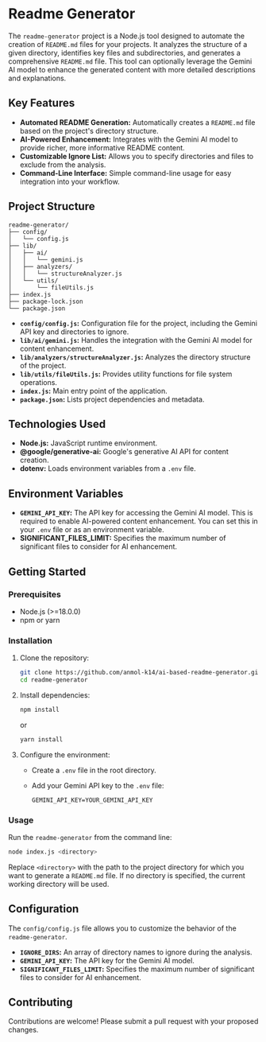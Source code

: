 # Readme Generator

The `readme-generator` project is a Node.js tool designed to automate the creation of `README.md` files for your projects. It analyzes the structure of a given directory, identifies key files and subdirectories, and generates a comprehensive `README.md` file. This tool can optionally leverage the Gemini AI model to enhance the generated content with more detailed descriptions and explanations.

## Key Features

- **Automated README Generation:** Automatically creates a `README.md` file based on the project's directory structure.
- **AI-Powered Enhancement:** Integrates with the Gemini AI model to provide richer, more informative README content.
- **Customizable Ignore List:** Allows you to specify directories and files to exclude from the analysis.
- **Command-Line Interface:** Simple command-line usage for easy integration into your workflow.

## Project Structure

```
readme-generator/
├── config/
│   └── config.js
├── lib/
│   ├── ai/
│   │   └── gemini.js
│   ├── analyzers/
│   │   └── structureAnalyzer.js
│   └── utils/
│       └── fileUtils.js
├── index.js
├── package-lock.json
└── package.json
```

- **`config/config.js`:** Configuration file for the project, including the Gemini API key and directories to ignore.
- **`lib/ai/gemini.js`:** Handles the integration with the Gemini AI model for content enhancement.
- **`lib/analyzers/structureAnalyzer.js`:** Analyzes the directory structure of the project.
- **`lib/utils/fileUtils.js`:** Provides utility functions for file system operations.
- **`index.js`:** Main entry point of the application.
- **`package.json`:** Lists project dependencies and metadata.

## Technologies Used

- **Node.js:** JavaScript runtime environment.
- **@google/generative-ai:** Google's generative AI API for content creation.
- **dotenv:** Loads environment variables from a `.env` file.

## Environment Variables

- **`GEMINI_API_KEY`:** The API key for accessing the Gemini AI model. This is required to enable AI-powered content enhancement. You can set this in your `.env` file or as an environment variable.
- **SIGNIFICANT_FILES_LIMIT:** Specifies the maximum number of significant files to consider for AI enhancement.

## Getting Started

### Prerequisites

- Node.js (>=18.0.0)
- npm or yarn

### Installation

1. Clone the repository:

   ```bash
   git clone https://github.com/anmol-k14/ai-based-readme-generator.git
   cd readme-generator
   ```

2. Install dependencies:

   ```bash
   npm install
   ```

   or

   ```bash
   yarn install
   ```

3. Configure the environment:

   - Create a `.env` file in the root directory.
   - Add your Gemini API key to the `.env` file:

     ```
     GEMINI_API_KEY=YOUR_GEMINI_API_KEY
     ```

### Usage

Run the `readme-generator` from the command line:

```bash
node index.js <directory>
```

Replace `<directory>` with the path to the project directory for which you want to generate a `README.md` file. If no directory is specified, the current working directory will be used.

## Configuration

The `config/config.js` file allows you to customize the behavior of the `readme-generator`.

- **`IGNORE_DIRS`:** An array of directory names to ignore during the analysis.
- **`GEMINI_API_KEY`:** The API key for the Gemini AI model.
- **`SIGNIFICANT_FILES_LIMIT`:**  Specifies the maximum number of significant files to consider for AI enhancement.

## Contributing

Contributions are welcome! Please submit a pull request with your proposed changes.